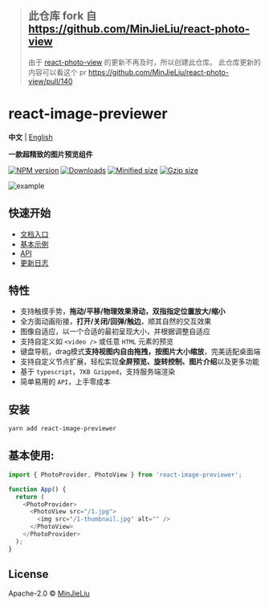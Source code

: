 > ## 此仓库 fork 自 https://github.com/MinJieLiu/react-photo-view
> 由于 [react-photo-view](https://github.com/MinJieLiu/react-photo-view) 的更新不再及时，所以创建此仓库。
> 此仓库更新的内容可以看这个 pr https://github.com/MinJieLiu/react-photo-view/pull/140

# react-image-previewer

**中文** | [English](./README.md)

**一款超精致的图片预览组件**

[![NPM version][npm-image]][npm-url]
[![Downloads][downloads-image]][downloads-url]
[![Minified size][min-size-image]][bundlephobia-url]
[![Gzip size][gzip-size-image]][bundlephobia-url]

![example](./example.gif)

## 快速开始

- [文档入口](https://react-image-previewer.vercel.app)
- [基本示例](https://react-image-previewer.vercel.app/docs/getting-started)
- [API](https://react-image-previewer.vercel.app/docs/api)
- [更新日志](https://react-image-previewer.vercel.app/docs/change-log)

## 特性

- 支持触摸手势，**拖动/平移/物理效果滑动，双指指定位置放大/缩小**
- 全方面动画衔接，**打开/关闭/回弹/触边**，顺其自然的交互效果
- 图像自适应，以一个合适的最初呈现大小，并根据调整自适应
- 支持自定义如 `<video />` 或任意 `HTML` 元素的预览
- 键盘导航，drag模式**支持视图内自由拖拽，按图片大小缩放**，完美适配桌面端
- 支持自定义节点扩展，轻松实现**全屏预览、旋转控制、图片介绍**以及更多功能
- 基于 `typescript`，`7KB Gzipped`，支持服务端渲染
- 简单易用的 `API`，上手零成本

## 安装

```bash
yarn add react-image-previewer
```

## 基本使用:

```js
import { PhotoProvider, PhotoView } from 'react-image-previewer';

function App() {
  return (
    <PhotoProvider>
      <PhotoView src="/1.jpg">
        <img src="/1-thumbnail.jpg" alt="" />
      </PhotoView>
    </PhotoProvider>
  );
}
```

## License

Apache-2.0 © [MinJieLiu](https://github.com/MinJieLiu)

[npm-image]: https://img.shields.io/npm/v/react-image-previewer.svg?style=flat-square
[npm-url]: https://npmjs.org/package/react-image-previewer
[downloads-image]: http://img.shields.io/npm/dm/react-image-previewer.svg?style=flat-square
[downloads-url]: https://npmjs.org/package/react-image-previewer
[min-size-image]: https://badgen.net/bundlephobia/min/react-image-previewer?label=minified
[gzip-size-image]: https://badgen.net/bundlephobia/minzip/react-image-previewer?label=gzip
[bundlephobia-url]: https://bundlephobia.com/result?p=react-image-previewer
